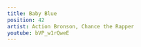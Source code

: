 ```yaml
---
title: Baby Blue
position: 42
artist: Action Bronson, Chance the Rapper
youtube: bVP_w1rQweE
---
```



